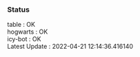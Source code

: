 ### Status


table : OK  
hogwarts : OK  
icy-bot : OK  
Latest Update : 2022-04-21 12:14:36.416140
